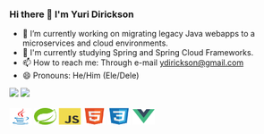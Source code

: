 ### Hi there 👋 I'm Yuri Dirickson

- 🔭 I’m currently working on migrating legacy Java webapps to a microservices and cloud environments.
- 🌱 I'm currently studying Spring and Spring Cloud Frameworks.
- 📫 How to reach me: Through e-mail ydirickson@gmail.com
- 😄 Pronouns: He/Him (Ele/Dele)

<div>
    <img height="180em" src="https://github-readme-stats.vercel.app/api?username=ydirickson&show_icons=true&theme=dark&include_all_commits=true&count_private=true" />
    <img height="180em" src="https://github-readme-stats.vercel.app/api/top-langs/?username=ydirickson&layout_compact&langs_count=16&theme=dark" />
</div>
<div style="display: inline_block"><br>
  <img align="center" alt="Java Icon" height="30" width="40" src="https://raw.githubusercontent.com/devicons/devicon/master/icons/java/java-original.svg">
  <img align="center" alt="Spring Icon" height="30" width="40" src="https://raw.githubusercontent.com/devicons/devicon/master/icons/spring/spring-original.svg">
  <img align="center" alt="JS Icon" height="30" width="40" src="https://raw.githubusercontent.com/devicons/devicon/master/icons/javascript/javascript-original.svg">
  <img align="center" alt="HTML Icon" height="30" width="40" src="https://raw.githubusercontent.com/devicons/devicon/master/icons/html5/html5-original.svg">
  <img align="center" alt="CSS Icon" height="30" width="40" src="https://raw.githubusercontent.com/devicons/devicon/master/icons/css3/css3-original.svg">
  <img align="center" alt="VueJS Icon" height="30" width="40" src="https://raw.githubusercontent.com/devicons/devicon/master/icons/vuejs/vuejs-original.svg">
 
</div>
